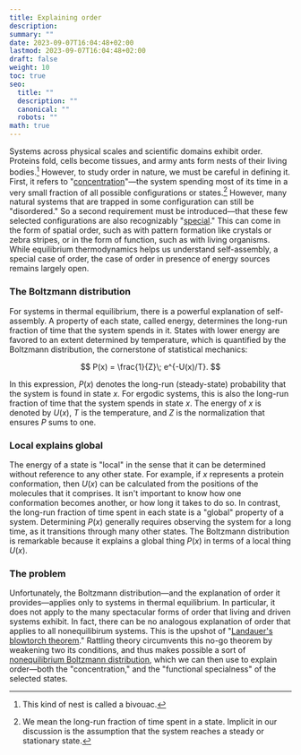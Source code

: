 ```yaml
---
title: Explaining order
description: 
summary: ""
date: 2023-09-07T16:04:48+02:00
lastmod: 2023-09-07T16:04:48+02:00
draft: false
weight: 10
toc: true
seo:
  title: ""
  description: ""
  canonical: ""
  robots: ""
math: true
---
```

Systems across physical scales and scientific domains exhibit order. Proteins fold, cells become tissues, and army ants form nests of their living bodies.[^1] However, to study order in nature, we must be careful in defining it. First, it refers to "[concentration](/core-questions/#strength-of-rattling-fine-tuning)"—the system spending most of its time in a very small fraction of all possible configurations or states.[^2] However, many natural systems that are trapped in some configuration can still be "disordered." So a second requirement must be introduced—that these few selected configurations are also recognizably "[special](/core-questions/#environmental-information-encoding)." This can come in the form of spatial order, such as with pattern formation like crystals or zebra stripes, or in the form of function, such as with living organisms. While equilibrium thermodynamics helps us understand self-assembly, a special case of order, the case of order in presence of energy sources remains largely open. 

### The Boltzmann distribution

For systems in thermal equilibrium, there is a powerful explanation of self-assembly. A property of each state, called energy, determines the long-run fraction of time that the system spends in it. States with lower energy are favored to an extent determined by temperature, which is quantified by the Boltzmann distribution, the cornerstone of statistical mechanics:

$$ P(x) = \frac{1}{Z}\; e^{-U(x)/T}. $$

In this expression, $P(x)$ denotes the long-run (steady-state) probability that the system is found in state $x$. For ergodic systems, this is also the long-run fraction of time that the system spends in state $x$. The energy of $x$ is denoted by $U(x)$, $T$ is the temperature, and $Z$ is the normalization that ensures $P$ sums to one.

### Local explains global

The energy of a state is "local" in the sense that it can be determined without reference to any other state. For example, if $x$ represents a protein conformation, then $U(x)$ can be calculated from the positions of the molecules that it comprises. It isn't important to know how one conformation becomes another, or how long it takes to do so. In contrast, the long-run fraction of time spent in each state is a "global" property of a system. Determining $P(x)$ generally requires observing the system for a long time, as it transitions through many other states. The Boltzmann distribution is remarkable because it explains a global thing $P(x)$ in terms of a local thing $U(x)$.

### The problem

Unfortunately, the Boltzmann distribution—and the explanation of order it provides—applies only to systems in thermal equilibrium. In particular, it does not apply to the many spectacular forms of order that living and driven systems exhibit. In fact, there can be no analogous explanation of order that applies to all nonequilibirum systems. This is the upshot of "[Landauer's blowtorch theorem](/docs/background/landauers-blowtorch)." Rattling theory circumvents this no-go theorem by weakening two its conditions, and thus makes possible a sort of [nonequilibrium Boltzmann distribution](/docs/background/nonequilibrium-boltzmann-distribution/), which we can then use to explain order—both the "concentration," and the "functional specialness" of the selected states.



[^1]: This kind of nest is called a bivouac.
[^2]: We mean the long-run fraction of time spent in a state. Implicit in our discussion is the assumption that the system reaches a steady or stationary state.
